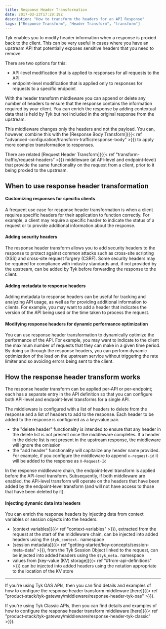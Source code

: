 ```yaml
---
title: Response Header Transformation
date: 2017-03-23T17:29:19Z
description: "How to transform the headers for an API Response"
tags: ["Response Transform", "Header Transform", "transform"]
---
```


Tyk enables you to modify header information when a response is proxied back to the client. This can be very useful in cases where you have an upstream API that potentially exposes sensitive headers that you need to remove.

There are two options for this:
- API-level modification that is applied to responses for all requests to the API
- endpoint-level modification that is applied only to responses for requests to a specific endpoint

With the header transform middleware you can append or delete any number of headers to ensure that the response contains the information required by your client. You can enrich the response by adding contextual data that is held by Tyk but not included in the original response from the upstream.

This middleware changes only the headers and not the payload. You can, however, combine this with the [Response Body Transform]({{< ref "advanced-configuration/transform-traffic/response-body" >}}) to apply more complex transformation to responses.

There are related [Request Header Transform]({{< ref "transform-traffic/request-headers" >}}) middleware (at API-level and endpoint-level) that provide the same functionality on the request from a client, prior to it being proxied to the upstream.

## When to use response header transformation

#### Customizing responses for specific clients

A frequent use case for response header transformation is when a client requires specific headers for their application to function correctly. For example, a client may require a specific header to indicate the status of a request or to provide additional information about the response.

#### Adding security headers

The response header transform allows you to add security headers to the response to protect against common attacks such as cross-site scripting (XSS) and cross-site request forgery (CSRF). Some security headers may be required for compliance with industry standards and, if not provided by the upstream, can be added by Tyk before forwarding the response to the client.

#### Adding metadata to response headers

Adding metadata to response headers can be useful for tracking and analyzing API usage, as well as for providing additional information to clients. For example, you may want to add a header that indicates the version of the API being used or the time taken to process the request.

#### Modifying response headers for dynamic performance optimization

You can use response header transformation to dynamically optimize the performance of the API. For example, you may want to indicate to the client the maximum number of requests that they can make in a given time period. By doing so through the response headers, you can perform dynamic optimization of the load on the upstream service without triggering the rate limiter and so avoiding errors being sent to the client.

## How the response header transform works

The response header transform can be applied per-API or per-endpoint; each has a separate entry in the API definition so that you can configure both API-level and endpoint-level transforms for a single API.

The middleware is configured with a list of headers to delete from the response and a list of headers to add to the response. Each header to be added to the response is configured as a key:value pair.
- the "delete header" functionality is intended to ensure that any header in the delete list is not present once the middleware completes. If a header in the delete list is not present in the upstream response, the middleware will ignore the omission
- the "add header" functionality will capitalize any header name provided. For example, if you configure the middleware to append `x-request-id` it will be added to the response as `X-Request-Id`

In the response middleware chain, the endpoint-level transform is applied before the API-level transform. Subsequently, if both middleware are enabled, the API-level transform will operate on the headers that have been added by the endpoint-level transform (and will not have access to those that have been deleted by it).

#### Injecting dynamic data into headers

You can enrich the response headers by injecting data from context variables or session objects into the headers.
- [context variables]({{< ref "context-variables" >}}), extracted from the request at the start of the middleware chain, can be injected into added headers using the `$tyk_context.` namespace
- [session metadata]({{< ref "getting-started/key-concepts/session-meta-data" >}}), from the Tyk Session Object linked to the request, can be injected into added headers using the `$tyk_meta.` namespace
- values from [key-value (KV) storage]({{< ref "#from-api-definitions" >}}) can be injected into added headers using the notation appropriate to the location of the KV store

<hr>

If you're using Tyk OAS APIs, then you can find details and examples of how to configure the response header transform middleware [here]({{< ref "product-stack/tyk-gateway/middleware/response-header-tyk-oas" >}}).

If you're using Tyk Classic APIs, then you can find details and examples of how to configure the response header transform middleware [here]({{< ref "product-stack/tyk-gateway/middleware/response-header-tyk-classic" >}}).

<!-- proposed "summary box" to be shown graphically on each middleware page
 ## Response Header Transform middleware summary
  - The Response Header Transform is an optional stage in Tyk's API Response processing chain, sitting between the [TBC]() and [TBC]() middleware.
  - The Response Header Transform can be configured at the per-endpoint or per-API level within the API Definition and is supported by the API Designer within the Tyk Dashboard. 
 -->